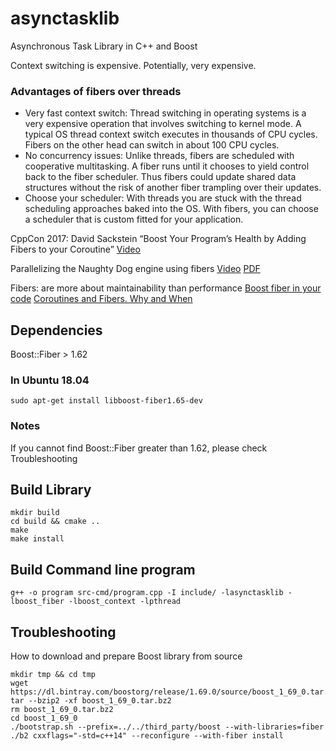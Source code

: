 # asynctasklib
Asynchronous Task Library in C++ and Boost

Context switching is expensive. Potentially, very expensive.

### Advantages of fibers over threads
- Very fast context switch: Thread switching in operating systems is a very expensive operation that involves switching to kernel mode. A typical OS thread context switch executes in thousands of CPU cycles. Fibers on the other head can switch in about 100 CPU cycles.
- No concurrency issues: Unlike threads, fibers are scheduled with cooperative multitasking. A fiber runs until it chooses to yield control back to the fiber scheduler. Thus fibers could update shared data structures without the risk of another fiber trampling over their updates.
- Choose your scheduler: With threads you are stuck with the thread scheduling approaches baked into the OS. With fibers, you can choose a scheduler that is custom fitted for your application.

CppCon 2017: David Sackstein “Boost Your Program’s Health by Adding Fibers to your Coroutine”
[Video](https://www.youtube.com/watch?v=mCD6VLVS_y4)

Parallelizing the Naughty Dog engine using fibers
[Video](https://www.gdcvault.com/play/1022186/Parallelizing-the-Naughty-Dog-Engine)
[PDF](http://twvideo01.ubm-us.net/o1/vault/gdc2015/presentations/Gyrling_Christian_Parallelizing_The_Naughty.pdf)

Fibers: are more about maintainability than performance
[Boost fiber in your code](https://medium.com/software-design/boost-fiber-in-your-code-9dcdda70ca00)
[Coroutines and Fibers. Why and When](https://medium.com/software-development-2/coroutines-and-fibers-why-and-when-5798f08464fd)

## Dependencies
Boost::Fiber > 1.62

### In Ubuntu 18.04
```
sudo apt-get install libboost-fiber1.65-dev
```

### Notes
If you cannot find Boost::Fiber greater than 1.62, please check Troubleshooting

## Build Library
```
mkdir build
cd build && cmake ..
make
make install
```

## Build Command line program
```
g++ -o program src-cmd/program.cpp -I include/ -lasynctasklib -lboost_fiber -lboost_context -lpthread
```

## Troubleshooting
How to download and prepare Boost library from source
```
mkdir tmp && cd tmp
wget https://dl.bintray.com/boostorg/release/1.69.0/source/boost_1_69_0.tar.bz2
tar --bzip2 -xf boost_1_69_0.tar.bz2
rm boost_1_69_0.tar.bz2
cd boost_1_69_0
./bootstrap.sh --prefix=../../third_party/boost --with-libraries=fiber
./b2 cxxflags="-std=c++14" --reconfigure --with-fiber install
```